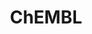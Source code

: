 ---
layout: default
bigquery: https://console.cloud.google.com/bigquery?p=patents-public-data&d=ebi_chembl&page=dataset
citation: '"The ChEMBL database in 2017." Anna Gaulton, Anne Hersey, Michał Nowotka,
  A Patrícia Bento, Jon Chambers, David Mendez, Prudence Mutowo, Francis Atkinson,
  Louisa J Bellis, Elena Cibrián-Uhalte, Mark Davies, Nathan Dedman, Anneli Karlsson,
  María Paula Magariños, John P Overington, George Papadatos, Ines Smit, Andrew R
  Leach Nucleic acids Research (2017) 45 (Database Issue), D945-D954'
contributors: European Bioinformatics Institute
cost: None
description: ChEMBL Data is a manually curated database of small molecules used in
  drug discovery, including information about existing patented drugs.
documentation: 'schema: https://www.ebi.ac.uk/chembl/db_schema


  '
last_edit: 04/12/2022, 17:03:51
location: https://console.cloud.google.com/marketplace/product/google_patents_public_datasets/chembl
maintained_by: EMBL-EBI, an outstation of European Molecular Biology Laboratory
related_publications: '

  ChEMBL: towards direct deposition of bioassay data.


  Mendez D, Gaulton A, Bento AP, Chambers J, De Veij M, Félix E, Magariños MP, Mosquera
  JF, Mutowo P, Nowotka M, Gordillo-Marañón M, Hunter F, Junco L, Mugumbate G, Rodriguez-Lopez
  M, Atkinson F, Bosc N, Radoux CJ, Segura-Cabrera A, Hersey A, Leach AR.


  — Nucleic Acids Res. 2019; 47(D1):D930-D940. doi: 10.1093/nar/gky1075

  '
schema_fields:
- tbl
- predbind_id
- warning_type
- le
- standard_inchi_key
- active_molregno
- status
- therapeutic_flag
- upper_value
- chebi_par_id
- standard_flag
- orig_description
- warning_id
- class_type
- cpd_str_alert_id
- compound_name
- ddd_id
- level1
- smarts
- standard_relation
- level4_description
- compd_id
- version
- relation
- domain_type
- bei
- standard_units
- mc_target_name
- alogp
- issue
- l8
- atc_code
- toid
- as_id
- syn_type
- metabolite_record_id
- bto_id
- pubmed_id
- hbd
- bao_endpoint
- authors
- ingredient
- who_name
- set_name
- level3
- potential_duplicate
- dosage_form
- db_version
- molecule_type
- published_units
- assay_source
- variant_id
- assay_class_id
- organism
- qudt_units
- efo_id
- frac_class_id
- mechanism_of_action
- activity_id
- uo_units
- aidx
- selectivity_comment
- db_source
- component_type
- delist_flag
- metref_id
- src_description
- mol_hrac_id
- level3_description
- ddd_value
- hrac_class_id
- ridx
- cx_logp
- entity_type
- biocomp_id
- acd_logd
- target_mapping
- num_alerts
- volume
- first_approval
- targrel_id
- route
- substrate_record_id
- ref_type
- assay_strain
- protein_class_id
- assay_subcellular_fraction
- l4
- usan_substem
- efo_term
- synonyms
- component_synonym
- previous_company
- molfile
- parent_id
- topical
- assay_param_id
- ddd_admr
- updated_by
- idx
- value
- compsyn_id
- subgroup
- smid
- activity_comment
- result_flag
- direct_interaction
- protein_class_synonym
- assay_organism
- level2
- cx_most_bpka
- mol_irac_id
- ddd_comment
- who_extra
- oc_id
- bao_format
- last_active
- country
- related_tid
- cx_most_apka
- warning_class
- mesh_id
- end_position
- title
- molregno
- normal_range_min
- oral
- qed_weighted
- formulation_id
- source
- ap_id
- mw_freebase
- confidence_score
- patent_expire_date
- level2_description
- l6
- prediction_method
- mec_id
- cell_name
- rgid
- standard_text_value
- sequence
- creation_date
- withdrawn_year
- full_molformula
- enzyme_name
- site_residues
- comp_class_id
- std_act_id
- drug_product_flag
- compound_key
- comp_go_id
- rtb
- tissue_id
- sequence_md5sum
- cell_source_tissue
- level1_description
- mw_monoisotopic
- parenteral
- sei
- cell_source_organism
- heavy_atoms
- cell_description
- trade_name
- helm_notation
- log_id
- cell_source_tax_id
- priority
- warnref_id
- l3
- assay_tissue
- standard_inchi
- mc_target_accession
- mechanism_comment
- domain_id
- lle
- site_id
- record_id
- assay_desc
- description
- patent_no
- stem
- approval_date
- src_assay_id
- num_ro5_violations
- assay_category
- target_desc
- annotation
- domain_description
- l5
- level5
- indication_class
- applicant_full_name
- targcomp_id
- innovator_company
- max_phase_for_ind
- mutation
- usan_stem
- enzyme_tid
- canonical_smiles
- product_id
- source_domain_id
- target_type
- cx_logd
- patent_use_code
- src_short_name
- ro3_pass
- chirality
- actsm_id
- abstract
- ad_type
- src_id
- pathway_id
- relationship_desc
- num_lipinski_ro5_violations
- drugind_id
- warning_country
- last_page
- parameter_type
- hba_lipinski
- go_id
- structure_type
- doi
- met_comment
- name
- downgraded
- data_validity_comment
- ref_url
- src_compound_id
- tid_fixed
- warning_year
- black_box_warning
- strength
- uberon_id
- protclasssyn_id
- molecular_mechanism
- updated_on
- clo_id
- ass_cls_map_id
- pathway_key
- sitecomp_id
- domain_name
- mc_tax_id
- standard_type
- acd_logp
- doc_type
- relationship
- alert_set_id
- confidence
- definition
- mecref_id
- l7
- co_stem_id
- usan_year
- max_phase
- binding_site_comment
- major_class
- drug_record_id
- withdrawn_country
- stat
- published_value
- withdrawn_flag
- usan_stem_id
- path
- full_mwt
- standard_upper_value
- stem_class
- units
- hbd_lipinski
- published_relation
- l1
- assay_type
- chembl_id
- prod_pat_id
- irac_code
- irac_class_id
- natural_product
- label
- assay_cell_type
- pchembl_value
- cell_ontology_id
- aromatic_rings
- patent_id
- curation_comment
- bao_id
- text_value
- caloha_id
- acd_most_apka
- inorganic_flag
- disease_efficacy
- frac_code
- mol_frac_id
- start_position
- met_conversion
- acd_most_bpka
- psa
- year
- cell_id
- polymer_flag
- submission_date
- dosed_ingredient
- species_group_flag
- mc_organism
- warning_description
- normal_range_max
- doc_id
- res_stem_id
- site_name
- mc_target_type
- assay_tax_id
- homologue
- short_name
- comments
- active_ingredient
- tax_id
- activity_count
- pref_name
- research_stem
- parameter_value
- first_page
- company
- accession
- ddd_units
- standard_value
- first_in_class
- relationship_type
- indref_id
- cidx
- alert_name
- component_id
- mol_atc_id
- molecular_species
- cellosaurus_id
- hba
- entity_id
- withdrawn_class
- type
- tid
- published_type
- met_id
- journal
- l2
- action_type
- class_level
- assay_id
- isoform
- alert_id
- parent_go_id
- level4
- parent_type
- availability_type
- aspect
- parent_molregno
- assay_test_type
- nda_type
- cl_lincs_id
- publication_number
- protein_class_desc
- ref_id
- prodrug
- job_id
- mesh_heading
- molsyn_id
- hrac_code
- drug_substance_flag
- withdrawn_reason
- curated_by
- usan_stem_definition
shortname: chembl
tags:
- biotechnology
- health
- chemical
- bioinformatics
- medical
terms_of_use: CC BY-SA 3.0
title: ChEMBL
uuid: e232a192-965c-4ec9-904c-155b6dfe56c5
---